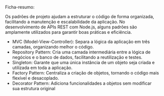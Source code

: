 Ficha-resumo:

Os padrões de projeto ajudam a estruturar o código de forma organizada, facilitando a manutenção e escalabilidade da aplicação. No desenvolvimento de APIs REST com Node.js, alguns padrões são amplamente utilizados para garantir boas práticas e eficiência.

- MVC (Model-View-Controller): Separa a lógica da aplicação em três camadas, organizando melhor o código.
- Repository Pattern: Cria uma camada intermediária entre a lógica de negócios e o banco de dados, facilitando a reutilização e testes.
- Singleton: Garante que uma única instância de um objeto seja criada e utilizada em toda a aplicação.
- Factory Pattern: Centraliza a criação de objetos, tornando o código mais flexível e desacoplado.
- Decorator Pattern: Adiciona funcionalidades a objetos sem modificar sua estrutura original
